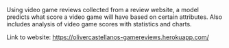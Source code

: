 Using video game reviews collected from a review website, a model predicts what score a video game will have based on certain attributes. Also includes analysis of video game scores with statistics and charts.

Link to website: https://olivercastellanos-gamereviews.herokuapp.com/